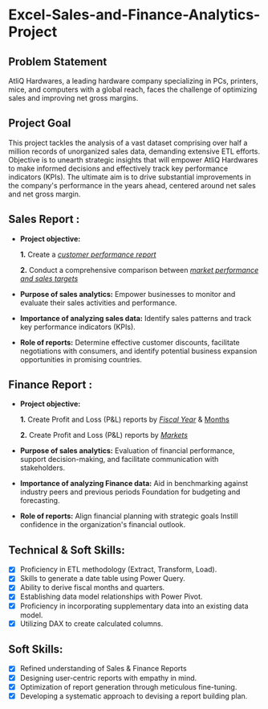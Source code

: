 # Excel-Sales-and-Finance-Analytics-Project

## Problem Statement
AtliQ Hardwares, a leading hardware company specializing in PCs, printers, mice, and computers with a global reach, faces the challenge of optimizing sales and improving net gross margins.

## Project Goal
This project tackles the analysis of a vast dataset comprising over half a million records of unorganized sales data, demanding extensive ETL efforts. Objective is to unearth strategic insights that will empower AtliQ Hardwares to make informed decisions and effectively track key performance indicators (KPIs). The ultimate aim is to drive substantial improvements in the company's performance in the years ahead, centered around net sales and net gross margin.

## Sales Report :

- **Project objective:** 

    **1.** Create a _[customer performance report](https://github.com/Shivam-Uniyal/Excel-Sales-Analytics/blob/1eac5412247338bd362c4a69e7ae37c73d005a9d/Customer%20Performance%20Report.pdf)_ 

    **2.** Conduct a comprehensive comparison between _[market performance and sales targets](https://github.com/Shivam-Uniyal/Excel-Sales-Analytics/blob/2e2a225be804c52e517e3380059dd2e5fd5bc84a/Market%20Performance%20vs%20Target%20Report.pdf)_

- **Purpose of sales analytics:** Empower businesses to monitor and evaluate their sales activities and performance.

- **Importance of analyzing sales data:** Identify sales patterns and track key performance indicators (KPIs).

- **Role of reports:** Determine effective customer discounts, facilitate negotiations with consumers, and identify potential business expansion opportunities in promising countries.


## Finance Report :

- **Project objective:** 

    **1.** Create Profit and Loss (P&L) reports by _[Fiscal Year](https://github.com/Shivam-Uniyal/Excel-Sales-Analytics/blob/15bd649e8db57003fd5fe4e732d5e1a9c21ffe85/P%26L%20Statement%20by%20Fiscal%20Year.pdf)_ & [Months](https://github.com/Shivam-Uniyal/Excel-Sales-Analytics/blob/6266a7ebd3702bdc4fc82ecc957f292a48afaca9/P%26L%20Statement%20by%20Months.pdf)

   **2.** Create Profit and Loss (P&L) reports by _[Markets](https://github.com/Shivam-Uniyal/Excel-Sales-Analytics/blob/15bd649e8db57003fd5fe4e732d5e1a9c21ffe85/P%26L%20Statement%20by%20Markets.pdf)_

- **Purpose of sales analytics:** Evaluation of financial performance, support decision-making, and facilitate communication with stakeholders.

- **Importance of analyzing Finance data:** Aid in benchmarking against industry peers and previous periods Foundation for budgeting and forecasting.

- **Role of reports:** Align financial planning with strategic goals Instill confidence in the organization's financial outlook.


## Technical & Soft Skills:
- [x]	Proficiency in ETL methodology (Extract, Transform, Load).
- [x]	Skills to generate a date table using Power Query.
- [x]	Ability to derive fiscal months and quarters.
- [x]	Establishing data model relationships with Power Pivot.
- [x]	Proficiency in incorporating supplementary data into an existing data model.
- [x]	Utilizing DAX to create calculated columns.

## Soft Skills:
- [x]	Refined understanding of Sales & Finance Reports
- [x]	Designing user-centric reports with empathy in mind.
- [x]	Optimization of report generation through meticulous fine-tuning.
- [x]	Developing a systematic approach to devising a report building plan.

